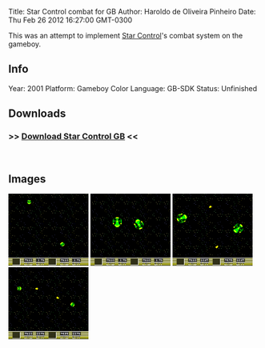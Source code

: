 Title: Star Control combat for GB
Author: Haroldo de Oliveira Pinheiro
Date: Thu Feb 26 2012 16:27:00 GMT-0300

This was an attempt to implement [Star Control]'s combat system on the gameboy.

## Info
Year: 2001
Platform: Gameboy Color
Language: GB-SDK
Status: Unfinished

## Downloads
### >> [Download Star Control GB](/downloads/keystone.zip "Star Control combat engine for GB") <<
<br>

## Images

<div class="ContentFlow">
	<div class="flow">
		<img class="item" src="/star-control-combat-engine-gameboy-color/TESTSHIP-1.png" />
		<img class="item" src="/star-control-combat-engine-gameboy-color/TESTSHIP-2.png" />
		<img class="item" src="/star-control-combat-engine-gameboy-color/TESTSHIP-3.png" />
		<img class="item" src="/star-control-combat-engine-gameboy-color/TESTSHIP-4.png" />
	</div>
</div>

[Star Control]: (http://sc2.sourceforge.net/screenshots.php)